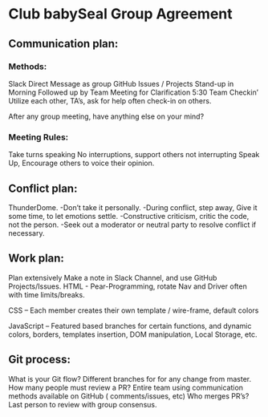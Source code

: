 # Club babySeal Group Agreement
## Communication plan:
### Methods:
Slack Direct Message as group
GitHub Issues / Projects
Stand-up in Morning
Followed up by Team Meeting for Clarification
5:30 Team Checkin’
Utilize each other, TA’s, ask for help often check-in on others.

After any group meeting, have anything else on your mind?

### Meeting Rules:
Take turns speaking
No interruptions, support others not interrupting
Speak Up, Encourage others to voice their opinion.

## Conflict plan:
ThunderDome.
-Don’t take it personally.
-During conflict, step away, Give it some time, to let emotions settle.
-Constructive criticism, critic the code, not the person.
-Seek out a moderator or neutral party to resolve conflict if necessary.

## Work plan:
Plan extensively
Make a note in Slack Channel, and use GitHub Projects/Issues.
HTML - Pear-Programming, rotate Nav and Driver often with time limits/breaks.

CSS – Each member creates their own template / wire-frame, default colors

JavaScript – Featured based branches for certain functions, and dynamic colors, borders, templates insertion, DOM manipulation, Local Storage, etc.

## Git process:
What is your Git flow? Different branches for for any change from master.
How many people must review a PR? Entire team using communication methods available on GitHub ( comments/issues, etc)
Who merges PR’s? Last person to review with group consensus.
